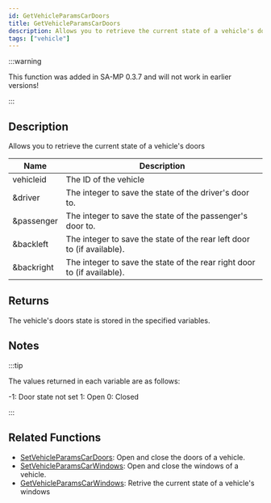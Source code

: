 ```yaml
---
id: GetVehicleParamsCarDoors
title: GetVehicleParamsCarDoors
description: Allows you to retrieve the current state of a vehicle's doors.
tags: ["vehicle"]
---
```


:::warning

This function was added in SA-MP 0.3.7 and will not work in earlier versions!

:::

## Description

Allows you to retrieve the current state of a vehicle's doors

| Name       | Description                                                             |
| ---------- | ----------------------------------------------------------------------- |
| vehicleid  | The ID of the vehicle                                                   |
| &driver    | The integer to save the state of the driver's door to.                  |
| &passenger | The integer to save the state of the passenger's door to.               |
| &backleft  | The integer to save the state of the rear left door to (if available).  |
| &backright | The integer to save the state of the rear right door to (if available). |

## Returns

The vehicle's doors state is stored in the specified variables.

## Notes

:::tip

The values returned in each variable are as follows:

-1: Door state not set
1: Open
0: Closed

:::

## Related Functions

- [SetVehicleParamsCarDoors](SetVehicleParamsCarDoors.md): Open and close the doors of a vehicle.
- [SetVehicleParamsCarWindows](SetVehicleParamsCarWindows.md): Open and close the windows of a vehicle.
- [GetVehicleParamsCarWindows](GetVehicleParamsCarWindows.md): Retrive the current state of a vehicle's windows
